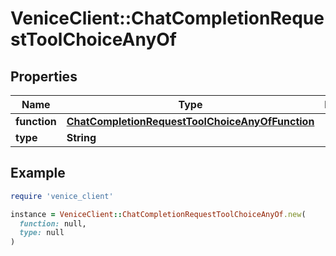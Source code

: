 # VeniceClient::ChatCompletionRequestToolChoiceAnyOf

## Properties

| Name | Type | Description | Notes |
| ---- | ---- | ----------- | ----- |
| **function** | [**ChatCompletionRequestToolChoiceAnyOfFunction**](ChatCompletionRequestToolChoiceAnyOfFunction.md) |  |  |
| **type** | **String** |  |  |

## Example

```ruby
require 'venice_client'

instance = VeniceClient::ChatCompletionRequestToolChoiceAnyOf.new(
  function: null,
  type: null
)
```

